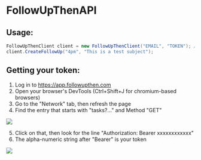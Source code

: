 # FollowUpThenAPI


## Usage:

```csharp
FollowUpThenClient client = new FollowUpThenClient("EMAIL", "TOKEN"); //See below for getting your token
client.CreateFollowUp("4pm", "This is a test subject");
```

## Getting your token:

1. Log in to https://app.followupthen.com
2. Open your browser's DevTools (Ctrl+Shift+J for chromium-based browsers)
3. Go to the "Network" tab, then refresh the page
4. Find the entry that starts with "tasks?..." and Method "GET"

![](https://i.imgur.com/MlD0eg5.png)

5. Click on that, then look for the line "Authorization: Bearer xxxxxxxxxxxx"
6. The alpha-numeric string after "Bearer" is your token

![](https://i.imgur.com/3fw46Pj.png)
